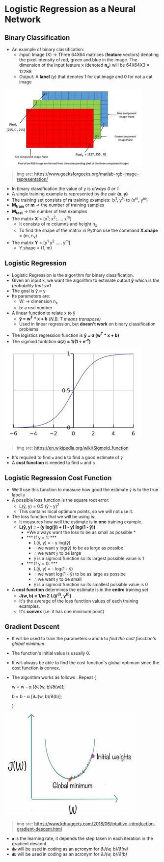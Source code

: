 # Logistic Regression as a Neural Network

## Binary Classification
- An example of binary classification: 
  - *Input:* Image (X) &rarr; Three 64X64 matrices (**feature** vectors) denoting the pixel intensity of red, green and blue in the image.
The dimension of the input feature x (denoted **n<sub>x</sub>**) will be 64X64X3 = 12288
  - *Output:* A **label** (y) that denotes 1 for cat image and 0 for not a cat image

![](../Images/rgb-image-matrix.jpg)
>img src: https://www.geeksforgeeks.org/matlab-rgb-image-representation/

- In binary classification the value of y is *always 0 or 1*.
- A single training example is represented by the pair **(x, y)**
- The training set consists of **m** training examples: (x<sup>1</sup>, y<sup>1</sup>) to (x<sup>m</sup>, y<sup>m</sup>)
- **M<sub>train</sub>** or **m** &rarr; the number of training samples
- **M<sub>test</sub>** &rarr; the number of test examples
- The matrix **X** = [x<sup>1</sup>; x<sup>2</sup>;..... x<sup>m</sup>]
  - It consists of m columns and height n<sub>x</sub>
  - To find the shape of the matrix in Python use the command **X.shape** = (m, n<sub>x</sub>)
- The matrix **Y** = [y<sup>1</sup> y<sup>2</sup> ..... y<sup>m</sup>]
  - Y.shape = (1, m)
 
## Logistic Regression
- Logistic Regression is the algorithm for binary classification.
- Given an input x, we want the algorithm to estimate output **ŷ** which is *the probability that y=1* 
- The goal is ŷ ≈ y
- Its parameters are:
  - W: &rarr; dimension n<sub>x</sub>
  - b: a real number
- A linear function to relate x to ŷ 
  - **ŷ = w<sup>T</sup> * x + b** *(N.B. T means transpose)*
  - Used in linear regression, but **doesn't work** on binary classification problems
- The logistics regression function is **ŷ = σ (w<sup>T</sup> * x + b)**
- The sigmoid funtction **σ(z) = 1/(1 + e<sup>-z</sup>)**

![](../Images/sigmoid-function2.jpg)
>img src: https://en.wikipedia.org/wiki/Sigmoid_function

- It's required to find `w` and `b` to find a good estimate of `ŷ`
- A **cost function** is needed to find `w` and `b`

## Logistic Regression Cost Function
- We'll use this function to measure how good the estimate `ŷ` is to the true label `y`
- A possible loss function is the square root error:
  - L(ŷ, y) = 0.5 (ŷ - y)<sup>2</sup> 
  - This contains local optimum points, so we will not use it.
- The loss function that we will be using is:
  - It measures how well the estimate is in **one** training example.
  - **L(ŷ, y) = - (y log(ŷ) + (1 - y) log(1 - ŷ))**
    - *We always want the loss to be as small as possible *
    - *** If y = 1: *** 
      - L(ŷ, y) = - y log(ŷ) 
      - ∴ we want y log(ŷ) to be as large as possibe 
      - ∴ we want `ŷ` to be large 
      - `ŷ` is a sigmoid function so its largest possible value is 1
    - *** If y = 0: *** 
      - L(ŷ, y) = - log(1 - ŷ) 
      - ∴ we want log(1 - ŷ) to be as large as possibe 
      - ∴ we want `ŷ` to be small 
      - `ŷ` is a sigmoid function so its smallest possible value is 0
- A **cost function** determines the estimate is in the **entire** training set
  - **J(w, b) = 1/m Σ L(ŷ<sup>(i)</sup>, y<sup>(i)</sup>)**
  - It's the average of the loss function values of each training examples.
  - It's **convex** (i.e. it has one minimum point)
  
## Gradient Descent
-  It will be used to train the parameters `w` and `b` to *find the cost function's global minimum*.
-  The function's initial value is usually 0.
-  It will always be able to find the cost function's global optimum since the cost function is convex.
- The algorithm works as follows :
    Repeat {
   
     w = w - α [∂J(w, b)/∂(w)];
   
     b = b - α [∂J(w, b)/∂(b)];
 
   }

![](../Images/gradient-descent.jpg)
>img src: https://www.kdnuggets.com/2018/06/intuitive-introduction-gradient-descent.html

  -  **`α`** is the learning rate, it depends the step taken in each iteration in the gradient descent
  -  **`dw`** will be used in coding as an acronym for *∂J(w, b)/∂(w)*
  -  **`db`** will be used in coding as an acronym for *∂J(w, b)/∂(b)*
  
